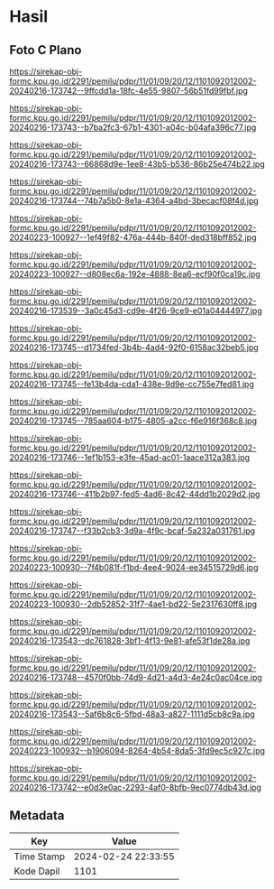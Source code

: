 # Hasil

## Foto C Plano

https://sirekap-obj-formc.kpu.go.id/2291/pemilu/pdpr/11/01/09/20/12/1101092012002-20240216-173742--9ffcdd1a-18fc-4e55-9807-56b51fd99fbf.jpg

https://sirekap-obj-formc.kpu.go.id/2291/pemilu/pdpr/11/01/09/20/12/1101092012002-20240216-173743--b7ba2fc3-67b1-4301-a04c-b04afa396c77.jpg

https://sirekap-obj-formc.kpu.go.id/2291/pemilu/pdpr/11/01/09/20/12/1101092012002-20240216-173743--66868d9e-1ee8-43b5-b536-86b25e474b22.jpg

https://sirekap-obj-formc.kpu.go.id/2291/pemilu/pdpr/11/01/09/20/12/1101092012002-20240216-173744--74b7a5b0-8e1a-4364-a4bd-3becacf08f4d.jpg

https://sirekap-obj-formc.kpu.go.id/2291/pemilu/pdpr/11/01/09/20/12/1101092012002-20240223-100927--1ef49f82-476a-444b-840f-ded318bff852.jpg

https://sirekap-obj-formc.kpu.go.id/2291/pemilu/pdpr/11/01/09/20/12/1101092012002-20240223-100927--d808ec6a-192e-4888-8ea6-ecf90f0ca19c.jpg

https://sirekap-obj-formc.kpu.go.id/2291/pemilu/pdpr/11/01/09/20/12/1101092012002-20240216-173539--3a0c45d3-cd9e-4f26-9ce9-e01a04444977.jpg

https://sirekap-obj-formc.kpu.go.id/2291/pemilu/pdpr/11/01/09/20/12/1101092012002-20240216-173745--d1734fed-3b4b-4ad4-92f0-6158ac32beb5.jpg

https://sirekap-obj-formc.kpu.go.id/2291/pemilu/pdpr/11/01/09/20/12/1101092012002-20240216-173745--fe13b4da-cda1-438e-9d9e-cc755e7fed81.jpg

https://sirekap-obj-formc.kpu.go.id/2291/pemilu/pdpr/11/01/09/20/12/1101092012002-20240216-173745--785aa604-b175-4805-a2cc-f6e916f368c8.jpg

https://sirekap-obj-formc.kpu.go.id/2291/pemilu/pdpr/11/01/09/20/12/1101092012002-20240216-173746--1ef1b153-e3fe-45ad-ac01-1aace312a383.jpg

https://sirekap-obj-formc.kpu.go.id/2291/pemilu/pdpr/11/01/09/20/12/1101092012002-20240216-173746--411b2b97-fed5-4ad6-8c42-44dd1b2029d2.jpg

https://sirekap-obj-formc.kpu.go.id/2291/pemilu/pdpr/11/01/09/20/12/1101092012002-20240216-173747--f33b2cb3-3d9a-4f9c-bcaf-5a232a031761.jpg

https://sirekap-obj-formc.kpu.go.id/2291/pemilu/pdpr/11/01/09/20/12/1101092012002-20240223-100930--7f4b081f-f1bd-4ee4-9024-ee34515729d6.jpg

https://sirekap-obj-formc.kpu.go.id/2291/pemilu/pdpr/11/01/09/20/12/1101092012002-20240223-100930--2db52852-31f7-4ae1-bd22-5e2317630ff8.jpg

https://sirekap-obj-formc.kpu.go.id/2291/pemilu/pdpr/11/01/09/20/12/1101092012002-20240216-173543--dc761828-3bf1-4f13-9e81-afe53f1de28a.jpg

https://sirekap-obj-formc.kpu.go.id/2291/pemilu/pdpr/11/01/09/20/12/1101092012002-20240216-173748--4570f0bb-74d9-4d21-a4d3-4e24c0ac04ce.jpg

https://sirekap-obj-formc.kpu.go.id/2291/pemilu/pdpr/11/01/09/20/12/1101092012002-20240216-173543--5af6b8c6-5fbd-48a3-a827-1111d5cb8c9a.jpg

https://sirekap-obj-formc.kpu.go.id/2291/pemilu/pdpr/11/01/09/20/12/1101092012002-20240223-100932--b1906094-8264-4b54-8da5-3fd9ec5c927c.jpg

https://sirekap-obj-formc.kpu.go.id/2291/pemilu/pdpr/11/01/09/20/12/1101092012002-20240216-173742--e0d3e0ac-2293-4af0-8bfb-9ec0774db43d.jpg


## Metadata

| Key        | Value               |
| ---------- | ------------------- |
| Time Stamp | 2024-02-24 22:33:55 |
| Kode Dapil | 1101                |



